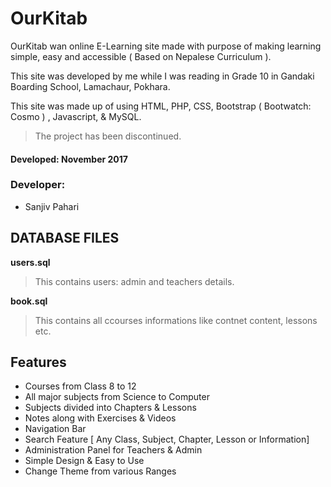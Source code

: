 # OurKitab

OurKitab wan online E-Learning site made with purpose of making learning simple, easy and accessible ( Based on Nepalese Curriculum ).

This site was developed by me while I was reading in Grade 10 in Gandaki Boarding School, Lamachaur, Pokhara.

This site was made up of using HTML, PHP, CSS, Bootstrap ( Bootwatch: Cosmo ) , Javascript, & MySQL.

> The project has been discontinued.

#### Developed: November 2017

### Developer:

- Sanjiv Pahari

## DATABASE FILES

**users.sql**
> This contains users: admin and teachers details.

**book.sql**
> This contains all ccourses informations like contnet content, lessons etc.


## Features

- Courses from Class 8 to 12
- All major subjects from Science to Computer
- Subjects divided into Chapters & Lessons
- Notes along with Exercises & Videos
- Navigation Bar
- Search Feature [ Any Class, Subject, Chapter, Lesson or Information]
- Administration Panel for Teachers & Admin
- Simple Design & Easy to Use
- Change Theme from various Ranges



